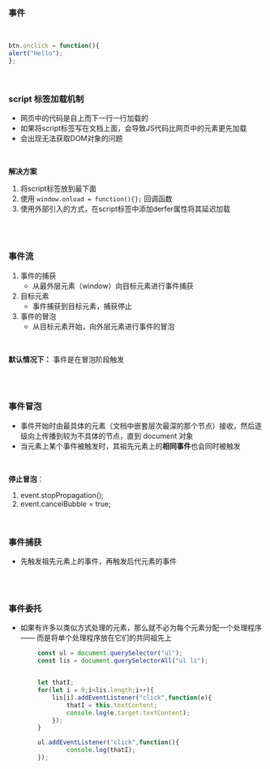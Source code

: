 ### 事件

<br>

```javascript
btn.onclick = function(){
alert("Hello");
};
```

<br>

### script 标签加载机制


- 网页中的代码是自上而下一行一行加载的
- 如果将script标签写在文档上面，会导致JS代码比网页中的元素更先加载
- 会出现无法获取DOM对象的问题

<br>

**解决方案**

1. 将script标签放到最下面
2. 使用 ```window.onload = function(){};``` 回调函数
3. 使用外部引入的方式，在script标签中添加derfer属性将其延迟加载


<br>

<br>

### 事件流

1. 事件的捕获
    - 从最外层元素（window）向目标元素进行事件捕获
2. 目标元素
    - 事件捕获到目标元素，捕获停止
3. 事件的冒泡
    - 从目标元素开始，向外层元素进行事件的冒泡

<br>

**默认情况下：** 事件是在冒泡阶段触发

<br>

<br>

### 事件冒泡

- 事件开始时由最具体的元素（文档中嵌套层次最深的那个节点）接收，然后逐级向上传播到较为不具体的节点，直到 document 对象
- 当元素上某个事件被触发时，其祖先元素上的**相同事件**也会同时被触发

<br>

**停止冒泡**：

1. event.stopPropagation();
2. event.cancelBubble = true;

<br>


### 事件捕获

- 先触发祖先元素上的事件，再触发后代元素的事件


<br>

<br>


### 事件委托


- 如果有许多以类似方式处理的元素，那么就不必为每个元素分配一个处理程序 —— 而是将单个处理程序放在它们的共同祖先上
  
```javascript
        const ul = document.querySelector("ul");
        const lis = document.querySelectorAll("ul li");


        let thatI;
        for(let i = 0;i<lis.length;i++){
            lis[i].addEventListener("click",function(e){
                thatI = this.textContent;
                console.log(e.target.textContent);
            });
        }

        ul.addEventListener("click",function(){
                console.log(thatI);
        });
```




